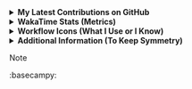 <details>
  <summary><b>My Latest Contributions on GitHub</b></summary>
  <br />
  
<!--START_SECTION:activity-->
- 🍱 Pushed [feat: weekly changes](https://github.com/hyduez/dotfiles/commit/cda4c8ae9283a7f44bd0b7f22596ce7f75242d5f) in [hyduez/dotfiles](https://github.com/hyduez/dotfiles)
- ⭐ Added a star to [ipetkov/crane](https://github.com/ipetkov/crane)
- 💬 Created [comment](https://github.com/Ecuador-In-Tech/web/issues/26#issuecomment-2849382807) at [#26](https://github.com/Ecuador-In-Tech/web/issues/26) in [Ecuador-In-Tech/web](https://github.com/Ecuador-In-Tech/web)
- 💬 Created [comment](https://github.com/Ecuador-In-Tech/web/issues/6#issuecomment-2849111881) at [#6](https://github.com/Ecuador-In-Tech/web/issues/6) in [Ecuador-In-Tech/web](https://github.com/Ecuador-In-Tech/web)
- ⭐ Added a star to [naelstrof/maim](https://github.com/naelstrof/maim)
<!--END_SECTION:activity-->

</details>

<details>
  <summary><b>WakaTime Stats (Metrics)</b></summary>
  <br />
  
  <!--START_SECTION:waka-->
**I'm a Night 🦉** 

```text
🌞 Morning                8 commits           ⣿⣀⣀⣀⣀⣀⣀⣀⣀⣀⣀⣀⣀⣀⣀⣀⣀⣀⣀⣀⣀⣀⣀⣀⣀   05.63 % 
🌆 Daytime                53 commits          ⣿⣿⣿⣿⣿⣿⣿⣿⣿⣀⣀⣀⣀⣀⣀⣀⣀⣀⣀⣀⣀⣀⣀⣀⣀   37.32 % 
🌃 Evening                58 commits          ⣿⣿⣿⣿⣿⣿⣿⣿⣿⣿⣀⣀⣀⣀⣀⣀⣀⣀⣀⣀⣀⣀⣀⣀⣀   40.85 % 
🌙 Night                  23 commits          ⣿⣿⣿⣿⣀⣀⣀⣀⣀⣀⣀⣀⣀⣀⣀⣀⣀⣀⣀⣀⣀⣀⣀⣀⣀   16.20 % 
```


📊 **This Week I Spent My Time On** 

```text
🕑︎ Time Zone: America/Guayaquil

💬 Programming Languages: 
Rust                     3 hrs 36 mins       ⣿⣿⣿⣿⣿⣿⣿⣀⣀⣀⣀⣀⣀⣀⣀⣀⣀⣀⣀⣀⣀⣀⣀⣀⣀   28.05 % 
Nix                      3 hrs 32 mins       ⣿⣿⣿⣿⣿⣿⣿⣀⣀⣀⣀⣀⣀⣀⣀⣀⣀⣀⣀⣀⣀⣀⣀⣀⣀   27.58 % 
C++                      2 hrs 37 mins       ⣿⣿⣿⣿⣿⣀⣀⣀⣀⣀⣀⣀⣀⣀⣀⣀⣀⣀⣀⣀⣀⣀⣀⣀⣀   20.38 % 
Markdown                 42 mins             ⣿⣀⣀⣀⣀⣀⣀⣀⣀⣀⣀⣀⣀⣀⣀⣀⣀⣀⣀⣀⣀⣀⣀⣀⣀   05.56 % 
Bash                     33 mins             ⣿⣀⣀⣀⣀⣀⣀⣀⣀⣀⣀⣀⣀⣀⣀⣀⣀⣀⣀⣀⣀⣀⣀⣀⣀   04.36 % 

🔥 Editors: 
Neovim                   12 hrs 50 mins      ⣿⣿⣿⣿⣿⣿⣿⣿⣿⣿⣿⣿⣿⣿⣿⣿⣿⣿⣿⣿⣿⣿⣿⣿⣿   100.00 % 

🐱‍💻 Projects: 
tests                    7 hrs 56 mins       ⣿⣿⣿⣿⣿⣿⣿⣿⣿⣿⣿⣿⣿⣿⣿⣀⣀⣀⣀⣀⣀⣀⣀⣀⣀   61.81 % 
paulov                   2 hrs 2 mins        ⣿⣿⣿⣿⣀⣀⣀⣀⣀⣀⣀⣀⣀⣀⣀⣀⣀⣀⣀⣀⣀⣀⣀⣀⣀   15.96 % 
charta-desktop           1 hr 57 mins        ⣿⣿⣿⣿⣀⣀⣀⣀⣀⣀⣀⣀⣀⣀⣀⣀⣀⣀⣀⣀⣀⣀⣀⣀⣀   15.30 % 
hyduez                   43 mins             ⣿⣀⣀⣀⣀⣀⣀⣀⣀⣀⣀⣀⣀⣀⣀⣀⣀⣀⣀⣀⣀⣀⣀⣀⣀   05.59 % 
Aviator-Automated-Bot    10 mins             ⣀⣀⣀⣀⣀⣀⣀⣀⣀⣀⣀⣀⣀⣀⣀⣀⣀⣀⣀⣀⣀⣀⣀⣀⣀   01.34 % 

💻 Operating System: 
Linux                    12 hrs 50 mins      ⣿⣿⣿⣿⣿⣿⣿⣿⣿⣿⣿⣿⣿⣿⣿⣿⣿⣿⣿⣿⣿⣿⣿⣿⣿   100.00 % 
```


<!--END_SECTION:waka-->

<p align="center">
  <img height=150 src="https://github-readme-stats.vercel.app/api?username=hyduez&rank_icon=github" />
  <img height=150 src="https://github-readme-stats.vercel.app/api/top-langs?username=hyduez&layout=compact&langs_count=8&card_width=320" />
</p>
<hr />
<p align="center">
  <img height=300 align="center" src="https://github-readme-stats.vercel.app/api/wakatime?username=hyduez&layout=compact" />
</p>
</details>

<details>
  <summary><b>Workflow Icons (What I Use or I Know)</b></summary>
  <br />
  <img src="https://go-skill-icons.vercel.app/api/icons?i=bash,bun,codeberg,cpp,css,dailydev,devto,discord,git,gitea,github,githubactions,githubpages,html,huggingface,i3,javascript,json,kitty,lazyvim,librewolf,linux,markdown,mongodb,nextjs,nixos,nodejs,opensource,proton,reddit,tailwindcss,telegram,typescript,vercel,vim,x,yaml,yarn" alt="skills" />
</details>

<details>
  <summary><b>Additional Information (To Keep Symmetry)</b></summary>
  <br />
 <p>I'm 17 y/o and I'm in 2nd grade of High-school, self-tought programmer since 2021 (I was 13 y/o). I'm currently interesed on learning <s>C++</s> Rust, to create an app made with GTK libs, to make it cross-platforms and more reliable on Linux/BSD systems. Also I have in mind do a protocol with ssh-key validation and a lock file to make a private social media, reproducible to make it self-hosted.</p>
 <p>In my system I'm using Void Linux, with glibc as standard lib, and Nix to create development environments. However, I have been using more distributions before, like Fedora-based distros, Arch-based, Debian-based, NixOS and this one.</p>
 <p>I started to code with NodeJS runtime, and the last project with it was a LSP to deploy a presence to Discord, that is hosted by <a href="https://github.com/doupkg">@doupkg</a> org, which I'm part of it. Also I'm member of <a href="https://github.com/nosesisaid">@nosesisaid</a>, which is the organization that have the project I mentioned first, an app with GTK.</p>
  
| | Service's name | How to reach me | | Service's name | How to reach me | |
| ------------- | ------------- | ------------- | ------------- | ------------- | ------------- | ------------- |
| | Matrix | [@paulo:envs.net](https://matrix.to/#/@paulo:envs.net) | | Reddit | [u/hyduez](https://reddit.com/u/hyduez) | |
| | Telegram  | [@hyduez](https://hyduez.t.me/) | | Youtube | [@code-dev](https://youtube.com/@code-dev) | |
</details>

> [!NOTE]
>  :basecampy:

